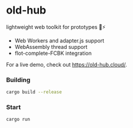 # old-hub
lightweight web toolkit for prototypes 🦀⚡

- Web Workers and adapter.js support
- WebAssembly thread support
- flot-complete-FCBK integration

For a live demo, check out https://old-hub.cloud/.

### Building
```bash
cargo build --release
```

### Start
```bash
cargo run
```

